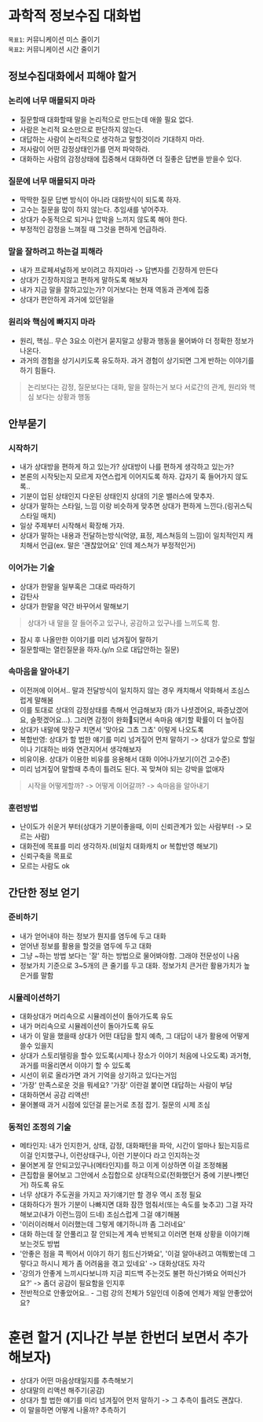# 과학적 정보수집 대화법

`목표1`: 커뮤니케이션 미스 줄이기  
`목표2`: 커뮤니케이션 시간 줄이기

## 정보수집대화에서 피해야 할거

### 논리에 너무 매몰되지 마라
- 질문할때 대화할때 말을 논리적으로 만드는데 애쓸 필요 없다.
- 사람은 논리적 요소만으로 판단하지 않는다.
- 대답하는 사람이 논리적으로 생각하고 말할것이라 기대하지 마라.
- 저사람이 어떤 감정상태인가를 먼저 파악하라.
- 대화하는 사람의 감정상태에 집중해서 대화하면 더 질좋은 답변을 받을수 있다.

### 질문에 너무 매몰되지 마라
- 딱딱한 질문 답변 방식이 아니라 대화방식이 되도록 하자.
- 고수는 질문을 많이 하지 않는다. 추임새를 넣어주자.
- 상대가 수동적으로 되거나 압박을 느끼지 않도록 해야 한다.
- 부정적인 감정을 느껴질 때 그것을 편하게 언급하라.

### 말을 잘하려고 하는걸 피해라
- 내가 프로페셔널하게 보이려고 하지마라 -> 답변자를 긴장하게 만든다
- 상대가 긴장하지않고 편하게 말하도록 해보자
- 내가 지금 말을 잘하고있는가? 이거보다는 현재 역동과 관계에 집중
- 상대가 편안하게 과거에 있던일을 

### 원리와 핵심에 빠지지 마라
- 원리, 핵심.. 무슨 3요소 이런거 묻지말고 상황과 행동을 물어봐야 더 정확한 정보가 나온다.
- 과거의 경험을 상기시키도록 유도하자. 과거 경험이 상기되면 그게 반하는 이야기를 하기 힘들다.

> 논리보다는 감정, 질문보다는 대화, 말을 잘하는거 보다 서로간의 관계, 원리와 핵심 보다는 상황과 행동

## 안부묻기

### 시작하기
- 내가 상대방을 편하게 하고 있는가? 상대방이 나를 편하게 생각하고 있는가?
- 본론의 시작됫는지 모르게 자연스럽게 이어지도록 하자. 갑자기 훅 들어가지 않도록..
- 기분이 업된 상태인지 다운된 상태인지 상대의 기운 밸러스에 맞추자.
- 상대가 말하는 스타일, 느낌 이랑 비슷하게 맞추면 상대가 편하게 느낀다.(링귀스틱 스타일 매치)
- 일상 주제부터 시작해서 확장해 가자.
- 상대가 말하는 내용과 전달하는방식(억양, 표정, 제스쳐등의 느낌)이 일치적인지 캐치해서 언급(ex. 말은 '괜찮았어요' 인데 제스쳐가 부정적인거)

### 이어가는 기술
- 상대가 한말을 일부혹은 그대로 따라하기
- 감탄사
- 상대가 한말을 약간 바꾸어서 말해보기
> 상대가 내 말을 잘 들어주고 있구나, 공감하고 있구나를 느끼도록 함.
- 잠시 후 나올만한 이야기를 미리 넘겨짚어 말하기
- 질문할때는 열린질문을 하자.(y/n 으로 대답안하는 질문)


### 속마음을 알아내기
- 이전꺼에 이어서.. 말과 전달방식이 일치하지 않는 경우 캐치해서 약화해서 조심스럽게 말해봄
- 이를 토대로 상대의 감정상태를 측해서 언급해보자 (화가 나셧겠어요, 짜증났겠어요, 슬펏겠어요...). 그러면 감정이 완화되면서 속마음 얘기할 확률이 더 높아짐
- 상대가 내말에 맞장구 치면서 '맞아요 그쵸 그쵸' 이렇게 나오도록
- 복합반영: 상대가 할 법한 얘기를 미리 넘겨짚어 먼저 말하기 -> 상대가 앞으로 할일이나 기대하는 바와 연관지어서 생각해보자
- 비유이용. 상대가 이용한 비유를 응용해서 대화 이어나가보기(이건 고수준)
- 미리 넘겨짚어 말할때 추측이 틀려도 된다. 꼭 맞쳐야 되는 강박을 없애자

> 시작을 어떻게할까? -> 어떻게 이어갈까? -> 속마음을 알아내기

### 훈련방법
- 난이도가 쉬운거 부터(상대가 기분이좋을때, 이미 신뢰관계가 있는 사람부터 -> 모르는 사람)
- 대화전에 목표를 미리 생각하자.(비일치 대화캐치 or 복합반영 해보기)
- 신뢰구축을 목표로
- 모르는 사람도 ok


## 간단한 정보 얻기 

### 준비하기
- 내가 얻어내야 하는 정보가 뭔지를 염두에 두고 대화
- 얻어낸 정보를 활용을 할것을 염두에 두고 대화
- 그냥 ~하는 방법 보다는 '잘' 하는 방법으로 물어봐야함. 그래야 전문성이 나옴
- 정보가치 기준으로 3~5개의 큰 줄기를 두고 대화. 정보가치 큰거란 활용가치가 높은거를 말함

### 시뮬레이션하기
- 대화상대가 머리속으로 시뮬레이션이 돌아가도록 유도
- 내가 머리속으로 시뮬레이션이 돌아가도록 유도
- 내가 이 말을 했을때 상대가 어떤 대답을 할지 예측, 그 대답이 내가 활용에 어떻게 쓸수 있을지
- 상대가 스토리텔링을 할수 있도록(시제나 장소가 이야기 처음에 나오도록) 과거형, 과거를 떠올리면서 이야기 할 수 있도록
- 시선이 위로 올라가면 과거 기억을 상기하고 있다는거임
- '가장' 만족스로운 것을 뭐세요? '가장' 이란걸 붙이면 대답하는 사람이 부담
- 대화하면서 공감 리액션!
- 물어볼때 과거 시점에 있던걸 묻는거로 초점 잡기. 질문의 시제 조심

### 동적인 조정의 기술
- 메타인지: 내가 인지한거, 상태, 감정, 대화패턴을 파악, 시간이 얼마나 됬는지등르 이걸 인지했구나, 이런상태구나, 이런 기분이다 라고 인지하는것
- 물어본게 잘 안되고있구나(메타인지)를 하고 이게 이상하면 이걸 조정해봄
- 큰집합을 물어보고 그안에서 소집합으로 상대적으로(전화했던거 중에 기분나뻣던거) 하도록 유도
- 너무 상대가 주도권을 가지고 자기얘기만 할 경우 역시 조정 필요
- 대화하다가 뭔가 기분이 나빠지면 대화 잠깐 멈춰서(또는 속도를 늦추고) 그걸 자각해보고(내가 이런느낌이 드네) 조심스럽게 그걸 얘기해봄
- '이러이러해서 이러했는데 그렇게 얘기하니까 좀 그러네요'
- 대화 하는데 잘 안풀리고 잘 안되는게 계속 반복되고 이러면 현재 상황을 이야기해보는것도 방법
- '안좋은 점을 콕 찍어서 이야기 하기 힘드신가봐요', '이걸 알아내려고 여쭤봤는데 그렇다고 하시니 제가 좀 어려움을 겪고 있네요' -> 대화상대도 자각
- '강의가 안좋게 느끼시다보니까 지금 피드백 주는것도 불편 하신가봐요 어떠신가요?' -> 좀더 공감이 필요함을 인지후
- 전반적으로 안좋았어요.. - 그럼 강의 전체가 5일인데 이중에 언제가 제일 안좋았어요?

# 훈련 할거 (지나간 부분 한번더 보면서 추가해보자)
- 상대가 어떤 마음상태일지를 추측해보기
- 상대말의 리액션 해주기(공감)
- 상대가 할 법한 얘기를 미리 넘겨짚어 먼저 말하기 -> 그 추측이 틀려도 괜찮다.
- 이 말을하면 어떻게 나올까? 추측하기